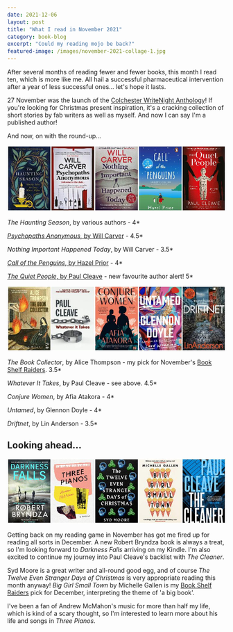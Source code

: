 ```yaml
---
date: 2021-12-06
layout: post
title: "What I read in November 2021"
category: book-blog
excerpt: "Could my reading mojo be back?"
featured-image: /images/november-2021-collage-1.jpg
---
```


After several months of reading fewer and fewer books, this month I read ten, which is more like me. All hail a successful pharmaceutical intervention after a year of less successful ones... let's hope it lasts.

27 November was the launch of the [Colchester WriteNight Anthology](https://www.amazon.co.uk/Colchester-WriteNight-Short-Prose-Collection-ebook/dp/B09KZR3QRZ/ref=sr_1_1?keywords=colchester+writenight&qid=1638747383&sr=8-1)! If you're looking for Christmas present inspiration, it's a cracking collection of short stories by fab writers as well as myself. And now I can say I'm a published author!

And now, on with the round-up...

![The Haunting Season, Psychopaths Anonymous, Nothing Important Happened Today, Call of the Penguins, The Quiet People](/images/november-2021-collage-1.jpg)

<cite>The Haunting Season</cite>, by various authors - 4*

[<cite>Psychopaths Anonymous</cite>, by Will Carver](/blog-tour-psychopaths-anonymous/) - 4.5*

<cite>Nothing Important Happened Today</cite>, by Will Carver - 3.5*

[<cite>Call of the Penguins</cite>, by Hazel Prior](/blog-tour-call-of-the-penguins/) - 4*

[<cite>The Quiet People</cite>, by Paul Cleave](/blog-tour-the-quiet-people/) - new favourite author alert! 5*

![The Book Collector, Whatever It Takes, Conjure Women, Untamed, Driftnet](/images/november-2021-collage-2.jpg)

<cite>The Book Collector</cite>, by Alice Thompson - my pick for November's [Book Shelf Raiders](https://www.instagram.com/bookshelfraiders/). 3.5*

<cite>Whatever It Takes</cite>, by Paul Cleave - see above. 4.5*

<cite>Conjure Women</cite>, by Afia Atakora - 4*

<cite>Untamed</cite>, by Glennon Doyle - 4*

<cite>Driftnet</cite>, by Lin Anderson - 3.5*

## Looking ahead...

![Darkness Falls, Three Pianos, The Twelve Even Stranger Days of Christmas, Big Girl Small Town, The Cleaner](/images/november-2021-collage-3.jpg)

Getting back on my reading game in November has got me fired up for reading all sorts in December. A new Robert Bryndza book is always a treat, so I'm looking forward to <cite>Darkness Falls</cite> arriving on my Kindle. I'm also excited to continue my journey into Paul Cleave's backlist with <cite>The Cleaner</cite>.

Syd Moore is a great writer and all-round good egg, and of course <cite>The Twelve Even Stranger Days of Christmas</cite> is very appropriate reading this month anyway! <cite>Big Girl Small Town</cite> by Michelle Gallen is my [Book Shelf Raiders](https://www.instagram.com/bookshelfraiders/) pick for December, interpreting the theme of 'a big book'.

I've been a fan of Andrew McMahon's music for more than half my life, which is kind of a scary thought, so I'm interested to learn more about his life and songs in <cite>Three Pianos</cite>.
